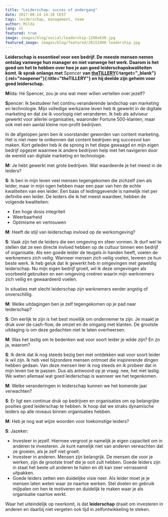 ```yaml
---
title: "Leiderschap: succes of ondergang"
date: 2017-08-24 14:10 CEST
tags: leiderschap, management, team
author: Milda
lang: nl
featured: true
image: images/blog/social/leadership-1200x630.jpg
featured_image: images/blog/featured/20151008-leadership.jpg
---
```


**Leiderschap is essentieel voor een bedrijf. De meeste mensen nemen ontslag vanwege hun manager en niet vanwege het werk. Daarom is het goed om het te hebben over hoe je aan goed leiderschapskwaliteiten komt. Ik sprak onlangs met** Spencer **van [theTILLERY](http://www.thetillery.com/#cultivating-brands){:target="_blank"}{:rel="noopener"}{:title="theTILLERY"} en hij deelde zijn geheim voor goed leiderschap.**

**M**ilda: Hé Spencer, zou je ons wat meer willen vertellen over jezelf?

**S**pencer: Ik bestudeer het continu veranderende landschap van marketing en technologie. Mijn volledige werkzame leven heb ik gewerkt in de digitale marketing en dat zie ik voorlopig niet veranderen. Ik heb als adviseur gewerkt voor allerlei organisaties, waaronder Fortune 500-klanten, maar ook met een aantal kleine non-profit bedrijven.

In de afgelopen jaren ben ik voorstander geworden van content marketing. Het is niet meer te ontkennen dat content bedrijven erg succesvol kan maken. Kort geleden heb ik de sprong in het diepe gewaagd en mijn eigen bedrijf opgezet waarmee ik andere bedrijven help met het navigeren door de wereld van digitale marketing en technologie.

**M:** Je hebt gewerkt met grote bedrijven. Wat waardeerde je het meest in de leiders?

**S**: Ik ben in mijn leven veel mensen tegengekomen die zichzelf zien als leider, maar in mijn ogen hebben maar een paar van hen de echte kwaliteiten van een leider. Een baas of leidinggevende is namelijk niet per definitie een leider. De leiders die ik het meest waardeer, hebben de volgende kwaliteiten:

* Een hoge dosis integriteit
* Weerbaarheid
* Optimisme en vertrouwen

**M**: Heeft de stijl van leiderschap invloed op de werkomgeving?

**S**: Vaak zijn het de leiders die een omgeving en sfeer vormen. Ik durf wel te stellen dat ze een directe invloed hebben op de cultuur binnen een bedrijf of organisatie. Als een goede leider de teugels in handen heeft, voelen de werknemers zich veilig. Wanneer mensen zich veilig voelen, leveren ze hun beste werk. Ik heb geluk dat ik gewerkt heb in omgevingen met geweldig leiderschap. Nu mijn eigen bedrijf groeit, wil ik deze omgevingen als voorbeeld gebruiken en een omgeving creëren waarin mijn werknemers zich veilig en gewaardeerd voelen.

In situaties met slecht leiderschap zijn werknemers eerder angstig of onverschillig.

**M**: Welke uitdagingen ben je zelf tegengekomen op je pad naar leiderschap?

**S**: Om eerlijk te zijn is het best moeilijk om ondernemer te zijn. Je maakt je druk over de cash-flow, de omzet en de omgang met klanten. De grootste uitdaging is om deze gedachten niet te laten overheersen.

**M**: Was het lastig om te bedenken wat voor soort leider je wilde zijn? En zo ja, waarom?

**S**: Ik denk dat ik nog steeds bezig ben met ontdekken wat voor soort leider ik wil zijn. Ik heb veel bijzondere mensen ontmoet die inspirerende dingen hebben gedaan. Van deze mensen leer ik nog steeds en ik probeer dat in mijn leven toe te passen. Dus als antwoord op je vraag: nee, het niet lastig. We weten allemaal wat goed leiderschap is wanneer we het tegenkomen.

**M**: Welke veranderingen in leiderschap kunnen we het komende jaar verwachten?

**S**: Er ligt een continue druk op bedrijven en organisaties om op belangrijke posities goed leiderschap te hebben. Ik hoop dat we straks dynamische leiders op alle niveaus binnen organisaties hebben.  

**M**: Heb je nog wat wijze woorden voor toekomstige leiders?

**S**: Jazeker:

* Investeer in jezelf. Hiermee vergroot je namelijk je eigen capaciteit om in anderen te investeren. Je kunt namelijk niet van anderen verwachten dat ze groeien, als je zelf niet groeit.
* Investeer in anderen. Mensen zijn belangrijk. De mensen die voor je werken, zijn de grootste troef die je ooit zult hebben. Goede leiders zijn in staat het beste uit anderen te halen en dit kan zeer verrassend uitpakken.
* Goede leiders zetten een duidelijke visie neer. Als leider moet je je mensen laten weten waar ze naartoe werken. Stel doelen en gebruik mijlpalen om hen te motiveren en duidelijk te maken waar je als organisatie naartoe werkt.

Waar het uiteindelijk op neerkomt, is dat **leiderschap** draait om investeren in anderen en daarbij niet vergeten ook tijd in zelfontwikkeling te steken.
